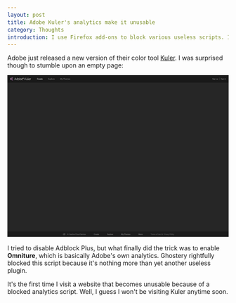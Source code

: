 ```yaml
---
layout: post
title: Adobe Kuler's analytics make it unusable
category: Thoughts
introduction: I use Firefox add-ons to block various useless scripts. It never prevented me from seamlessly browsing the web. Until now.
---
```


Adobe just released a new version of their color tool [Kuler](https://kuler.adobe.com). I was surprised though to stumble upon an empty page:

![Adobe Kuler's homepage](/i/adobe-kuler-unusable.png)

I tried to disable Adblock Plus, but what finally did the trick was to enable **Omniture**, which is basically Adobe's own analytics. Ghostery rightfully blocked this script because it's nothing more than yet another useless plugin.

It's the first time I visit a website that becomes unusable because of a blocked analytics script. Well, I guess I won't be visiting Kuler anytime soon.